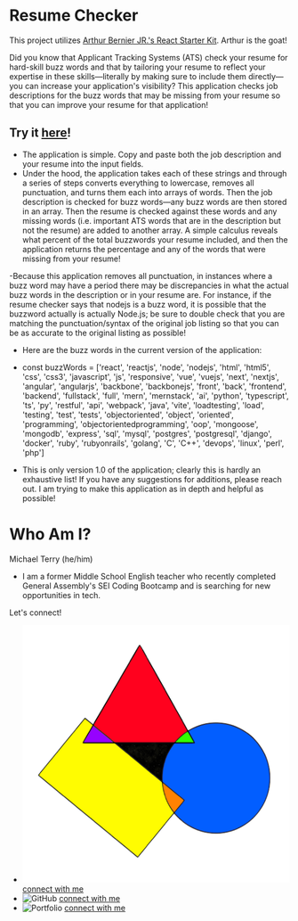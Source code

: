 # Resume Checker
This project utilizes [Arthur Bernier JR.'s React Starter Kit](https://www.npmjs.com/package/big-poppa-code-react-starter-kit?activeTab=code). Arthur is the goat!

Did you know that Applicant Tracking Systems (ATS) check your resume for hard-skill buzz words and that by tailoring your resume to reflect your expertise in these skills—literally by making sure to include them directly—you can increase your application's visibility? This application checks job descriptions for the buzz words that may be missing from your resume so that you can improve your resume for that application! 

## Try it [here](https://ats-resume-checker.mjterry.me/)!

- The application is simple. Copy and paste both the job description and your resume into the input fields.
- Under the hood, the application takes each of these strings and through a series of steps converts everything to lowercase, removes all punctuation, and turns them each into arrays of words. Then the job description is checked for buzz words—any buzz words are then stored in an array. Then the resume is checked against these words and any missing words (i.e. important ATS words that are in the description but not the resume) are added to another array. A simple calculus reveals what percent of the total buzzwords your resume included, and then the application returns the percentage and any of the words that were missing from your resume!

-Because this application removes all punctuation, in instances where a buzz word may have a period there may be discrepancies in what the actual buzz words in the description or in your resume are. For instance, if the resume checker says that nodejs is a buzz word, it is possible that the buzzword actually is actually Node.js; be sure to double check that you are matching the punctuation/syntax of the original job listing so that you can be as accurate to the original listing as possible!

- Here are the buzz words in the current version of the application:
- const buzzWords = ['react', 'reactjs', 'node', 'nodejs', 'html', 'html5', 'css', 'css3', 'javascript', 'js', 'responsive', 'vue', 'vuejs', 'next', 'nextjs', 'angular', 'angularjs', 'backbone', 'backbonejs', 'front', 'back', 'frontend', 'backend', 'fullstack', 'full', 'mern', 'mernstack', 'ai', 'python', 'typescript', 'ts', 'py', 'restful', 'api', 'webpack', 'java', 'vite', 'loadtesting', 'load', 'testing', 'test', 'tests', 'objectoriented', 'object', 'oriented', 'programming', 'objectorientedprogramming', 'oop', 'mongoose', 'mongodb', 'express', 'sql', 'mysql', 'postgres', 'postgresql', 'django', 'docker', 'ruby', 'rubyonrails', 'golang', 'C', 'C++', 'devops', 'linux', 'perl', 'php'] 

- This is only version 1.0 of the application; clearly this is hardly an exhaustive list! If you have any suggestions for additions, please reach out. I am trying to make this application as in depth and helpful as possible!


# Who Am I?
Michael Terry (he/him)
- I am a former Middle School English teacher who recently completed General Assembly's SEI Coding Bootcamp and is searching for new opportunities in tech.

Let's connect!
- ![LinkedIn](/public/img/portfolio.png) [connect with me](https://portfolio-mjterry.netlify.app/)
- ![GitHub](/public/img/github) [connect with me](https://github.com/m-j-terry)
- ![Portfolio](/public/img/Linkedin) [connect with me](https://www.linkedin.com/in/michaeljterry/) 

